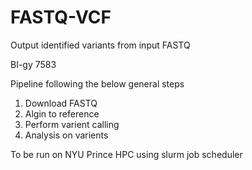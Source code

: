 # FASTQ-VCF
Output identified variants from input FASTQ

BI-gy 7583

Pipeline following the below general steps
1. Download FASTQ
2. Algin to reference
3. Perform varient calling
4. Analysis on varients


To be run on NYU Prince HPC using slurm job scheduler
